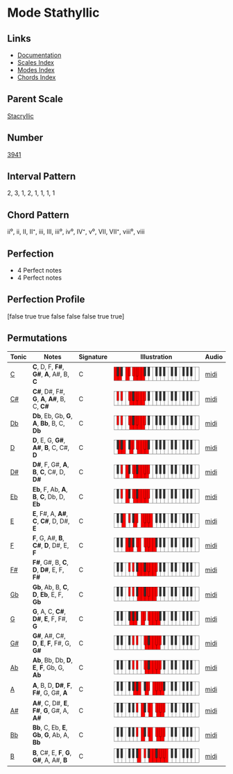 # Mode Stathyllic

## Links

- [Documentation](index.md)
- [Scales Index](Scales.md)
- [Modes Index](Modes.md)
- [Chords Index](Chords.md)

## Parent Scale

[Stacryllic](ScaleStacryllic.md)

## Number

[3941](https://ianring.com/musictheory/scales/3941)

## Interval Pattern

2, 3, 1, 2, 1, 1, 1, 1

## Chord Pattern

ii⁰, ii, II, II⁺, iii, III, iii⁰, iv⁰, IV⁺, v⁰, VII, VII⁺, viii⁰, viii

## Perfection

- 4 Perfect notes
- 4 Perfect notes

## Perfection Profile

[false true true false false false true true]

## Permutations

| Tonic | Notes | Signature | Illustration | Audio |
|-------|-------|-----------|--------------|-------|
| [C](ModeCNaturalStathyllic.md) | **C**, D, F, **F#**, **G#**, **A**, A#, B, **C** | C | ![CNaturalStathyllic](ModeCNaturalStathyllic.png) | [midi](https://github.com/edipermadi/music/blob/main/docs/ModeCNaturalStathyllic.mid?raw=true) |
| [C#](ModeCSharpStathyllic.md) | **C#**, D#, F#, **G**, **A**, **A#**, B, C, **C#** | C | ![CSharpStathyllic](ModeCSharpStathyllic.png) | [midi](https://github.com/edipermadi/music/blob/main/docs/ModeCSharpStathyllic.mid?raw=true) |
| [Db](ModeDFlatStathyllic.md) | **Db**, Eb, Gb, **G**, **A**, **Bb**, B, C, **Db** | C | ![DFlatStathyllic](ModeDFlatStathyllic.png) | [midi](https://github.com/edipermadi/music/blob/main/docs/ModeDFlatStathyllic.mid?raw=true) |
| [D](ModeDNaturalStathyllic.md) | **D**, E, G, **G#**, **A#**, **B**, C, C#, **D** | C | ![DNaturalStathyllic](ModeDNaturalStathyllic.png) | [midi](https://github.com/edipermadi/music/blob/main/docs/ModeDNaturalStathyllic.mid?raw=true) |
| [D#](ModeDSharpStathyllic.md) | **D#**, F, G#, **A**, **B**, **C**, C#, D, **D#** | C | ![DSharpStathyllic](ModeDSharpStathyllic.png) | [midi](https://github.com/edipermadi/music/blob/main/docs/ModeDSharpStathyllic.mid?raw=true) |
| [Eb](ModeEFlatStathyllic.md) | **Eb**, F, Ab, **A**, **B**, **C**, Db, D, **Eb** | C | ![EFlatStathyllic](ModeEFlatStathyllic.png) | [midi](https://github.com/edipermadi/music/blob/main/docs/ModeEFlatStathyllic.mid?raw=true) |
| [E](ModeENaturalStathyllic.md) | **E**, F#, A, **A#**, **C**, **C#**, D, D#, **E** | C | ![ENaturalStathyllic](ModeENaturalStathyllic.png) | [midi](https://github.com/edipermadi/music/blob/main/docs/ModeENaturalStathyllic.mid?raw=true) |
| [F](ModeFNaturalStathyllic.md) | **F**, G, A#, **B**, **C#**, **D**, D#, E, **F** | C | ![FNaturalStathyllic](ModeFNaturalStathyllic.png) | [midi](https://github.com/edipermadi/music/blob/main/docs/ModeFNaturalStathyllic.mid?raw=true) |
| [F#](ModeFSharpStathyllic.md) | **F#**, G#, B, **C**, **D**, **D#**, E, F, **F#** | C | ![FSharpStathyllic](ModeFSharpStathyllic.png) | [midi](https://github.com/edipermadi/music/blob/main/docs/ModeFSharpStathyllic.mid?raw=true) |
| [Gb](ModeGFlatStathyllic.md) | **Gb**, Ab, B, **C**, **D**, **Eb**, E, F, **Gb** | C | ![GFlatStathyllic](ModeGFlatStathyllic.png) | [midi](https://github.com/edipermadi/music/blob/main/docs/ModeGFlatStathyllic.mid?raw=true) |
| [G](ModeGNaturalStathyllic.md) | **G**, A, C, **C#**, **D#**, **E**, F, F#, **G** | C | ![GNaturalStathyllic](ModeGNaturalStathyllic.png) | [midi](https://github.com/edipermadi/music/blob/main/docs/ModeGNaturalStathyllic.mid?raw=true) |
| [G#](ModeGSharpStathyllic.md) | **G#**, A#, C#, **D**, **E**, **F**, F#, G, **G#** | C | ![GSharpStathyllic](ModeGSharpStathyllic.png) | [midi](https://github.com/edipermadi/music/blob/main/docs/ModeGSharpStathyllic.mid?raw=true) |
| [Ab](ModeAFlatStathyllic.md) | **Ab**, Bb, Db, **D**, **E**, **F**, Gb, G, **Ab** | C | ![AFlatStathyllic](ModeAFlatStathyllic.png) | [midi](https://github.com/edipermadi/music/blob/main/docs/ModeAFlatStathyllic.mid?raw=true) |
| [A](ModeANaturalStathyllic.md) | **A**, B, D, **D#**, **F**, **F#**, G, G#, **A** | C | ![ANaturalStathyllic](ModeANaturalStathyllic.png) | [midi](https://github.com/edipermadi/music/blob/main/docs/ModeANaturalStathyllic.mid?raw=true) |
| [A#](ModeASharpStathyllic.md) | **A#**, C, D#, **E**, **F#**, **G**, G#, A, **A#** | C | ![ASharpStathyllic](ModeASharpStathyllic.png) | [midi](https://github.com/edipermadi/music/blob/main/docs/ModeASharpStathyllic.mid?raw=true) |
| [Bb](ModeBFlatStathyllic.md) | **Bb**, C, Eb, **E**, **Gb**, **G**, Ab, A, **Bb** | C | ![BFlatStathyllic](ModeBFlatStathyllic.png) | [midi](https://github.com/edipermadi/music/blob/main/docs/ModeBFlatStathyllic.mid?raw=true) |
| [B](ModeBNaturalStathyllic.md) | **B**, C#, E, **F**, **G**, **G#**, A, A#, **B** | C | ![BNaturalStathyllic](ModeBNaturalStathyllic.png) | [midi](https://github.com/edipermadi/music/blob/main/docs/ModeBNaturalStathyllic.mid?raw=true) |
